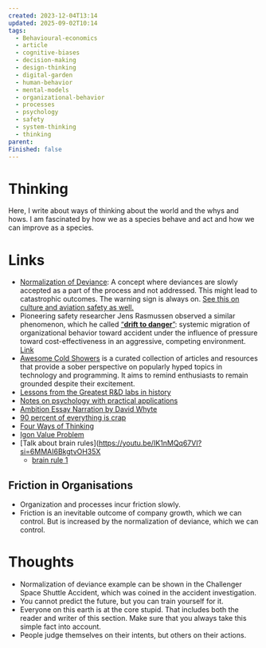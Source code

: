 ```yaml
---
created: 2023-12-04T13:14
updated: 2025-09-02T10:14
tags:
  - Behavioural-economics
  - article
  - cognitive-biases
  - decision-making
  - design-thinking
  - digital-garden
  - human-behavior
  - mental-models
  - organizational-behavior
  - processes
  - psychology
  - safety
  - system-thinking
  - thinking
parent:
Finished: false
---
```

# Thinking
Here, I write about ways of thinking about the world and the whys and hows. I am fascinated by how we as a species behave and act and how we can improve as a species. 


# Links
- [Normalization of Deviance](https://www.youtube.com/watch?v=8bxZuzDKoI0&list=WL&index=17&t=7s): A concept where deviances are slowly accepted as a part of the process and not addressed. This might lead to catastrophic outcomes. The warning sign is always on.  [See this on culture and aviation safety as well. ](https://en.wikipedia.org/wiki/Impact_of_culture_on_aviation_safety)
- Pioneering safety researcher Jens Rasmussen observed a similar phenomenon, which he called [“**drift to danger**”](https://risk-engineering.org/concept/Rasmussen-practical-drift#ref-Rasmussen1997): systemic migration of organizational behavior toward accident under the influence of pressure toward cost-effectiveness in an aggressive, competing environment. [Link](https://risk-engineering.org/concept/Rasmussen-practical-drift)
- [Awesome Cold Showers](https://github.com/hwayne/awesome-cold-showers) is a curated collection of articles and resources that provide a sober perspective on popularly hyped topics in technology and programming. It aims to remind enthusiasts to remain grounded despite their excitement.
- [Lessons from the Greatest R&D labs in history](https://www.answer.ai/posts/2024-01-26-freaktakes-lessons.html)
- [Notes on psychology with practical applications](https://effectiviology.com/)
- [Ambition Essay Narration by David Whyte](https://www.youtube.com/watch?v=IygDX7Vdql0)
- [90 percent of everything is crap](https://simple.wikipedia.org/wiki/Sturgeon%27s_law)
- [Four Ways of Thinking](https://www.youtube.com/watch?v=PPCfDe8TfJQ&ab_channel=OxfordMathematics)
- [Igon Value Problem](https://rationalwiki.org/wiki/Igon_Value_Problem)
- [Talk about brain rules](https://youtu.be/IK1nMQq67VI?si=6MMAI6BkgtvOH35X
	- [brain rule 1](https://www.youtube.com/watch?v=7Fxk6x2eqDo&t=11s&ab_channel=APBSpeakers)



## Friction in Organisations 
- Organization and processes incur friction slowly.
-  Friction is an inevitable outcome of company growth, which we can control. But is increased by the normalization of deviance, which we can control.
# Thoughts 
- Normalization of deviance example can be shown in the Challenger Space Shuttle Accident, which was coined in the accident investigation. 
- You cannot predict the future, but you can train yourself for it. 
- Everyone on this earth is at the core stupid. That includes both the reader and writer of this section. Make sure that you always take this simple fact into account. 
- People judge themselves on their intents, but others on their actions. 


